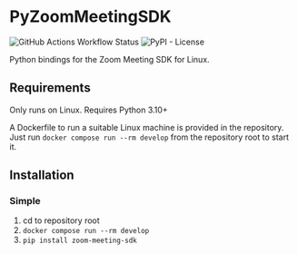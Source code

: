 # PyZoomMeetingSDK
![GitHub Actions Workflow Status](https://img.shields.io/github/actions/workflow/status/noah-duncan/py-zoom-meeting-sdk/ci.yml?label=tests)
![PyPI - License](https://img.shields.io/pypi/l/zoom-meeting-sdk)


Python bindings for the Zoom Meeting SDK for Linux.

## Requirements

Only runs on Linux. Requires Python 3.10+

A Dockerfile to run a suitable Linux machine is provided in the repository. Just run `docker compose run --rm develop` from the repository root to start it.

## Installation

### Simple

1. cd to repository root
2. `docker compose run --rm develop`
3. `pip install zoom-meeting-sdk`
